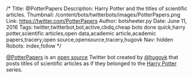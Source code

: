 /*
Title: @PotterPapers
Description: Harry Potter and the titles of scientific articles.
Thumbnail: /content/bots/twitterbots/images/PotterPapers.png
Link: https://twitter.com/PotterPapers
Author: botsheeter.py
Date: June 11, 2016
Tags: twitter,twitterbot,bot,active,cbdq,cheap bots done quick,harry potter,scientific articles,open data,academic article,academic papers,tracery,open source,opensource,tracery,hugovk
Nav: hidden
Robots: index,follow
*/

[@PotterPapers](https://twitter.com/PotterPapers) is an [open source](https://github.com/hugovk/cheapbotsdonequick) Twitter bot created by [@hugovk](https://twitter.com/hugovk) that posts titles of scientific articles as if they belonged to the [Harry Potter](https://en.wikipedia.org/wiki/Harry_Potter) series.
